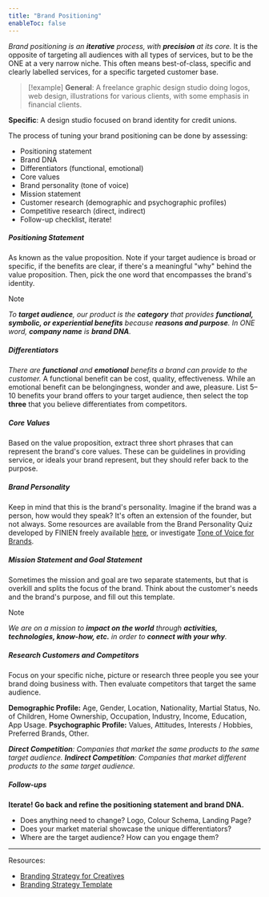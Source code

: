 ```yaml
---
title: "Brand Positioning"
enableToc: false
---
```


*Brand positioning is an **iterative** process, with **precision** at its core.* It is the opposite of targeting all audiences with all types of services, but to be the ONE at a very narrow niche. This often means best-of-class, specific and clearly labelled services, for a specific targeted customer base.

> [!example]
**General**: A freelance graphic design studio doing logos, web design, illustrations for various clients, with some emphasis in financial clients.
> 
**Specific**: A design studio focused on brand identity for credit unions.

The process of tuning your brand positioning can be done by assessing:
- Positioning statement
- Brand DNA
- Differentiators (functional, emotional)
- Core values
- Brand personality (tone of voice)
- Mission statement
- Customer research (demographic and psychographic profiles)
- Competitive research (direct, indirect)
- Follow-up checklist, iterate!

##### Positioning Statement

As known as the value proposition. Note if your target audience is broad or specific, if the benefits are clear, if there's a meaningful "why" behind the value proposition. Then, pick the one word that encompasses the brand's identity.

> [!note]
*To **target audience**,
our product is the **category**
that provides **functional, symbolic, or experiential benefits**
because **reasons and purpose**.
In ONE word, **company name** is **brand DNA**.*

##### Differentiators

*There are **functional** and **emotional** benefits a brand can provide to the customer.* A functional benefit can be cost, quality, effectiveness. While an emotional benefit can be belongingness, wonder and awe, pleasure. List 5–10 benefits your brand offers to your target audience, then select the top **three** that you believe differentiates from competitors.

##### Core Values

Based on the value proposition, extract three short phrases that can represent the brand's core values. These can be guidelines in providing service, or ideals your brand represent, but they should refer back to the purpose.

##### Brand Personality

Keep in mind that this is the brand's personality. Imagine if the brand was a person, how would they speak? It's often an extension of the founder, but not always. Some resources are available from the Brand Personality Quiz developed by FINIEN freely available [here](https://findcongwang.notion.site/Brand-Positioning-Strategy-Template-0a1113fd5b764c27818e38f5e5b5847f), or investigate [Tone of Voice for Brands](Literature%20Notes/Communication/Copyrighting/Tone%20of%20Voice%20for%20Brands.md).

##### Mission Statement and Goal Statement

Sometimes the mission and goal are two separate statements, but that is overkill and splits the focus of the brand. Think about the customer's needs and the brand's purpose, and fill out this template.

> [!note]
*We are on a mission to **impact on the world**
through **activities, technologies, know-how, etc.**
in order to **connect with your why**.*

##### Research Customers and Competitors

Focus on your specific niche, picture or research three people you see your brand doing business with. Then evaluate competitors that target the same audience.

**Demographic Profile:** Age, Gender, Location, Nationality, Martial Status, No. of Children, Home Ownership, Occupation, Industry, Income, Education, App Usage.
**Psychographic Profile:** Values, Attitudes, Interests / Hobbies, Preferred Brands, Other.

***Direct Competition**: Companies that market the same products to the same target audience.*
***Indirect Competition**: Companies that market different products to the same target audience.*

##### Follow-ups

**Iterate! Go back and refine the positioning statement and brand DNA.**
- Does anything need to change? Logo, Colour Schema, Landing Page?
- Does your market material showcase the unique differentiators?
- Where are the target audience? How can you engage them?

---

Resources: 
- [Branding Strategy for Creatives](https://www.domestika.org/en/courses/3973-brand-positioning-strategy-for-creatives)
- [Branding Strategy Template](https://findcongwang.notion.site/Brand-Positioning-Strategy-Template-0a1113fd5b764c27818e38f5e5b5847f)
